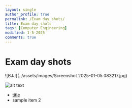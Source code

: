 ```yaml
---
layout: single
author_profile: true
permalink: /Exam day shots/
title: Exam day shots
tags: [Computer Engineering]
modified: 1-5-2025
comments: true
---
```



# Exam day shots


![BJJ](../assets/images/Screenshot 2025-01-05 083217.jpg)

![alt text](../assets/images/grouppic.jpg "Team Picture")


- [title](fccourse.liara.run)
- sample item 2